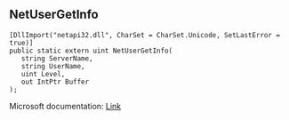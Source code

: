 ## NetUserGetInfo

```
[DllImport("netapi32.dll", CharSet = CharSet.Unicode, SetLastError = true)]
public static extern uint NetUserGetInfo(
   string ServerName,
   string UserName,
   uint Level,
   out IntPtr Buffer
);
```

Microsoft documentation: [Link](https://docs.microsoft.com/en-us/windows/win32/api/lmaccess/nf-lmaccess-netusergetinfo)
